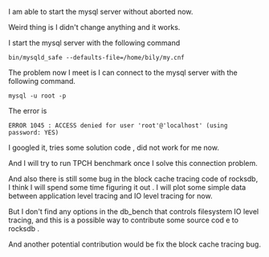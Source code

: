 
I am able to start the mysql server without aborted now.

Weird thing is I didn't change anything and it works.

I start the mysql server with the following command 


`bin/mysqld_safe --defaults-file=/home/bily/my.cnf`


The problem now I meet is I can connect to  the mysql server 
with the following command.

`mysql -u root -p`


The error  is 
```
ERROR 1045 : ACCESS denied for user 'root'@'localhost' (using password: YES)
```


I googled it, tries some solution code , did not work for me now.



And I will try to run TPCH benchmark once I solve this connection problem.

And also there is still some bug in the block cache tracing code of rocksdb, I think I will spend some time figuring  it  out .
I will plot some simple data between application level tracing and IO level tracing for now.

But I don't find any options in the db_bench that controls filesystem IO level tracing, and this is a possible way to contribute some source cod e to rocksdb .

And another potential contribution would be fix the block cache tracing bug.

